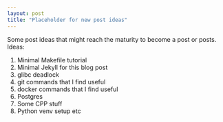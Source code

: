 ```yaml
---
layout: post
title: "Placeholder for new post ideas"
---
```

Some post ideas that might reach the maturity to become a post or posts.
Ideas:
1. Minimal Makefile tutorial
2. Minimal Jekyll for this blog post
3. glibc deadlock
4. git commands that I find useful
5. docker commands that I find useful
6. Postgres
7. Some CPP stuff
8. Python venv setup etc
